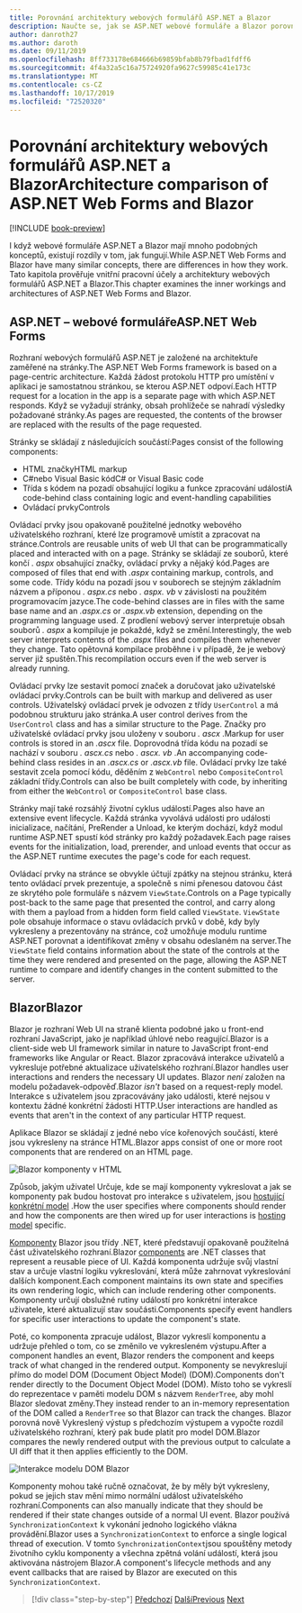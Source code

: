 ```yaml
---
title: Porovnání architektury webových formulářů ASP.NET a Blazor
description: Naučte se, jak se ASP.NET webové formuláře a Blazor porovnání architektury.
author: danroth27
ms.author: daroth
ms.date: 09/11/2019
ms.openlocfilehash: 8ff733178e684666b69859bfab8b79fbad1fdff6
ms.sourcegitcommit: 4f4a32a5c16a75724920fa9627c59985c41e173c
ms.translationtype: MT
ms.contentlocale: cs-CZ
ms.lasthandoff: 10/17/2019
ms.locfileid: "72520320"
---
```

# <a name="architecture-comparison-of-aspnet-web-forms-and-blazor"></a><span data-ttu-id="65158-103">Porovnání architektury webových formulářů ASP.NET a Blazor</span><span class="sxs-lookup"><span data-stu-id="65158-103">Architecture comparison of ASP.NET Web Forms and Blazor</span></span>

[!INCLUDE [book-preview](../../../includes/book-preview.md)]

<span data-ttu-id="65158-104">I když webové formuláře ASP.NET a Blazor mají mnoho podobných konceptů, existují rozdíly v tom, jak fungují.</span><span class="sxs-lookup"><span data-stu-id="65158-104">While ASP.NET Web Forms and Blazor have many similar concepts, there are differences in how they work.</span></span> <span data-ttu-id="65158-105">Tato kapitola prověřuje vnitřní pracovní účely a architektury webových formulářů ASP.NET a Blazor.</span><span class="sxs-lookup"><span data-stu-id="65158-105">This chapter examines the inner workings and architectures of ASP.NET Web Forms and Blazor.</span></span>

## <a name="aspnet-web-forms"></a><span data-ttu-id="65158-106">ASP.NET – webové formuláře</span><span class="sxs-lookup"><span data-stu-id="65158-106">ASP.NET Web Forms</span></span>

<span data-ttu-id="65158-107">Rozhraní webových formulářů ASP.NET je založené na architektuře zaměřené na stránky.</span><span class="sxs-lookup"><span data-stu-id="65158-107">The ASP.NET Web Forms framework is based on a page-centric architecture.</span></span> <span data-ttu-id="65158-108">Každá žádost protokolu HTTP pro umístění v aplikaci je samostatnou stránkou, se kterou ASP.NET odpoví.</span><span class="sxs-lookup"><span data-stu-id="65158-108">Each HTTP request for a location in the app is a separate page with which ASP.NET responds.</span></span> <span data-ttu-id="65158-109">Když se vyžadují stránky, obsah prohlížeče se nahradí výsledky požadované stránky.</span><span class="sxs-lookup"><span data-stu-id="65158-109">As pages are requested, the contents of the browser are replaced with the results of the page requested.</span></span>

<span data-ttu-id="65158-110">Stránky se skládají z následujících součástí:</span><span class="sxs-lookup"><span data-stu-id="65158-110">Pages consist of the following components:</span></span>

- <span data-ttu-id="65158-111">HTML značky</span><span class="sxs-lookup"><span data-stu-id="65158-111">HTML markup</span></span>
- <span data-ttu-id="65158-112">C#nebo Visual Basic kód</span><span class="sxs-lookup"><span data-stu-id="65158-112">C# or Visual Basic code</span></span>
- <span data-ttu-id="65158-113">Třída s kódem na pozadí obsahující logiku a funkce zpracování událostí</span><span class="sxs-lookup"><span data-stu-id="65158-113">A code-behind class containing logic and event-handling capabilities</span></span>
- <span data-ttu-id="65158-114">Ovládací prvky</span><span class="sxs-lookup"><span data-stu-id="65158-114">Controls</span></span>

<span data-ttu-id="65158-115">Ovládací prvky jsou opakovaně použitelné jednotky webového uživatelského rozhraní, které lze programově umístit a zpracovat na stránce.</span><span class="sxs-lookup"><span data-stu-id="65158-115">Controls are reusable units of web UI that can be programmatically placed and interacted with on a page.</span></span> <span data-ttu-id="65158-116">Stránky se skládají ze souborů, které končí *. aspx* obsahující značky, ovládací prvky a nějaký kód.</span><span class="sxs-lookup"><span data-stu-id="65158-116">Pages are composed of files that end with *.aspx* containing markup, controls, and some code.</span></span> <span data-ttu-id="65158-117">Třídy kódu na pozadí jsou v souborech se stejným základním názvem a příponou *. aspx.cs* nebo *. aspx. vb* v závislosti na použitém programovacím jazyce.</span><span class="sxs-lookup"><span data-stu-id="65158-117">The code-behind classes are in files with the same base name and an *.aspx.cs* or *.aspx.vb* extension, depending on the programming language used.</span></span> <span data-ttu-id="65158-118">Z prodlení webový server interpretuje obsah souborů *. aspx* a kompiluje je pokaždé, když se změní.</span><span class="sxs-lookup"><span data-stu-id="65158-118">Interestingly, the web server interprets contents of the *.aspx* files and compiles them whenever they change.</span></span> <span data-ttu-id="65158-119">Tato opětovná kompilace proběhne i v případě, že je webový server již spuštěn.</span><span class="sxs-lookup"><span data-stu-id="65158-119">This recompilation occurs even if the web server is already running.</span></span>

<span data-ttu-id="65158-120">Ovládací prvky lze sestavit pomocí značek a doručovat jako uživatelské ovládací prvky.</span><span class="sxs-lookup"><span data-stu-id="65158-120">Controls can be built with markup and delivered as user controls.</span></span> <span data-ttu-id="65158-121">Uživatelský ovládací prvek je odvozen z třídy `UserControl` a má podobnou strukturu jako stránka.</span><span class="sxs-lookup"><span data-stu-id="65158-121">A user control derives from the `UserControl` class and has a similar structure to the Page.</span></span> <span data-ttu-id="65158-122">Značky pro uživatelské ovládací prvky jsou uloženy v souboru *. ascx* .</span><span class="sxs-lookup"><span data-stu-id="65158-122">Markup for user controls is stored in an *.ascx* file.</span></span> <span data-ttu-id="65158-123">Doprovodná třída kódu na pozadí se nachází v souboru *. ascx.cs* nebo *. ascx. vb* .</span><span class="sxs-lookup"><span data-stu-id="65158-123">An accompanying code-behind class resides in an *.ascx.cs* or *.ascx.vb* file.</span></span> <span data-ttu-id="65158-124">Ovládací prvky lze také sestavit zcela pomocí kódu, děděním z `WebControl` nebo `CompositeControl` základní třídy.</span><span class="sxs-lookup"><span data-stu-id="65158-124">Controls can also be built completely with code, by inheriting from either the `WebControl` or `CompositeControl` base class.</span></span>

<span data-ttu-id="65158-125">Stránky mají také rozsáhlý životní cyklus událostí.</span><span class="sxs-lookup"><span data-stu-id="65158-125">Pages also have an extensive event lifecycle.</span></span> <span data-ttu-id="65158-126">Každá stránka vyvolává události pro události inicializace, načítání, PreRender a Unload, ke kterým dochází, když modul runtime ASP.NET spustí kód stránky pro každý požadavek.</span><span class="sxs-lookup"><span data-stu-id="65158-126">Each page raises events for the initialization, load, prerender, and unload events that occur as the ASP.NET runtime executes the page's code for each request.</span></span>

<span data-ttu-id="65158-127">Ovládací prvky na stránce se obvykle účtují zpátky na stejnou stránku, která tento ovládací prvek prezentuje, a společně s nimi přenesou datovou část ze skrytého pole formuláře s názvem `ViewState`.</span><span class="sxs-lookup"><span data-stu-id="65158-127">Controls on a Page typically post-back to the same page that presented the control, and carry along with them a payload from a hidden form field called `ViewState`.</span></span> <span data-ttu-id="65158-128">`ViewState` pole obsahuje informace o stavu ovládacích prvků v době, kdy byly vykresleny a prezentovány na stránce, což umožňuje modulu runtime ASP.NET porovnat a identifikovat změny v obsahu odeslaném na server.</span><span class="sxs-lookup"><span data-stu-id="65158-128">The `ViewState` field contains information about the state of the controls at the time they were rendered and presented on the page, allowing the ASP.NET runtime to compare and identify changes in the content submitted to the server.</span></span>

## <a name="blazor"></a><span data-ttu-id="65158-129">Blazor</span><span class="sxs-lookup"><span data-stu-id="65158-129">Blazor</span></span>

<span data-ttu-id="65158-130">Blazor je rozhraní Web UI na straně klienta podobné jako u front-end rozhraní JavaScript, jako je například úhlové nebo reagující.</span><span class="sxs-lookup"><span data-stu-id="65158-130">Blazor is a client-side web UI framework similar in nature to JavaScript front-end frameworks like Angular or React.</span></span> <span data-ttu-id="65158-131">Blazor zpracovává interakce uživatelů a vykresluje potřebné aktualizace uživatelského rozhraní.</span><span class="sxs-lookup"><span data-stu-id="65158-131">Blazor handles user interactions and renders the necessary UI updates.</span></span> <span data-ttu-id="65158-132">Blazor *není* založen na modelu požadavek-odpověď.</span><span class="sxs-lookup"><span data-stu-id="65158-132">Blazor *isn't* based on a request-reply model.</span></span> <span data-ttu-id="65158-133">Interakce s uživatelem jsou zpracovávány jako události, které nejsou v kontextu žádné konkrétní žádosti HTTP.</span><span class="sxs-lookup"><span data-stu-id="65158-133">User interactions are handled as events that aren't in the context of any particular HTTP request.</span></span>

<span data-ttu-id="65158-134">Aplikace Blazor se skládají z jedné nebo více kořenových součástí, které jsou vykresleny na stránce HTML.</span><span class="sxs-lookup"><span data-stu-id="65158-134">Blazor apps consist of one or more root components that are rendered on an HTML page.</span></span>

![Blazor komponenty v HTML](./media/architecture-comparison/blazor-components-in-html.png)

<span data-ttu-id="65158-136">Způsob, jakým uživatel Určuje, kde se mají komponenty vykreslovat a jak se komponenty pak budou hostovat pro interakce s uživatelem, jsou [hostující konkrétní model](hosting-models.md) .</span><span class="sxs-lookup"><span data-stu-id="65158-136">How the user specifies where components should render and how the components are then wired up for user interactions is [hosting model](hosting-models.md) specific.</span></span>

<span data-ttu-id="65158-137">[Komponenty](components.md) Blazor jsou třídy .NET, které představují opakovaně použitelná část uživatelského rozhraní.</span><span class="sxs-lookup"><span data-stu-id="65158-137">Blazor [components](components.md) are .NET classes that represent a reusable piece of UI.</span></span> <span data-ttu-id="65158-138">Každá komponenta udržuje svůj vlastní stav a určuje vlastní logiku vykreslování, která může zahrnovat vykreslování dalších komponent.</span><span class="sxs-lookup"><span data-stu-id="65158-138">Each component maintains its own state and specifies its own rendering logic, which can include rendering other components.</span></span> <span data-ttu-id="65158-139">Komponenty určují obslužné rutiny událostí pro konkrétní interakce uživatele, které aktualizují stav součásti.</span><span class="sxs-lookup"><span data-stu-id="65158-139">Components specify event handlers for specific user interactions to update the component's state.</span></span>

<span data-ttu-id="65158-140">Poté, co komponenta zpracuje událost, Blazor vykreslí komponentu a udržuje přehled o tom, co se změnilo ve vykresleném výstupu.</span><span class="sxs-lookup"><span data-stu-id="65158-140">After a component handles an event, Blazor renders the component and keeps track of what changed in the rendered output.</span></span> <span data-ttu-id="65158-141">Komponenty se nevykreslují přímo do model DOM (Document Object Model) (DOM).</span><span class="sxs-lookup"><span data-stu-id="65158-141">Components don't render directly to the Document Object Model (DOM).</span></span> <span data-ttu-id="65158-142">Místo toho se vykreslí do reprezentace v paměti modelu DOM s názvem `RenderTree`, aby mohl Blazor sledovat změny.</span><span class="sxs-lookup"><span data-stu-id="65158-142">They instead render to an in-memory representation of the DOM called a `RenderTree` so that Blazor can track the changes.</span></span> <span data-ttu-id="65158-143">Blazor porovná nově Vykreslený výstup s předchozím výstupem a vypočte rozdíl uživatelského rozhraní, který pak bude platit pro model DOM.</span><span class="sxs-lookup"><span data-stu-id="65158-143">Blazor compares the newly rendered output with the previous output to calculate a UI diff that it then applies efficiently to the DOM.</span></span>

![Interakce modelu DOM Blazor](./media/architecture-comparison/blazor-dom-interaction.png)

<span data-ttu-id="65158-145">Komponenty mohou také ručně označovat, že by měly být vykresleny, pokud se jejich stav mění mimo normální událost uživatelského rozhraní.</span><span class="sxs-lookup"><span data-stu-id="65158-145">Components can also manually indicate that they should be rendered if their state changes outside of a normal UI event.</span></span> <span data-ttu-id="65158-146">Blazor používá `SynchronizationContext` k vykonání jednoho logického vlákna provádění.</span><span class="sxs-lookup"><span data-stu-id="65158-146">Blazor uses a `SynchronizationContext` to enforce a single logical thread of execution.</span></span> <span data-ttu-id="65158-147">V tomto `SynchronizationContext`jsou spouštěny metody životního cyklu komponenty a všechna zpětná volání událostí, která jsou aktivována nástrojem Blazor.</span><span class="sxs-lookup"><span data-stu-id="65158-147">A component's lifecycle methods and any event callbacks that are raised by Blazor are executed on this `SynchronizationContext`.</span></span>

>[!div class="step-by-step"]
><span data-ttu-id="65158-148">[Předchozí](introduction.md)
>[Další](hosting-models.md)</span><span class="sxs-lookup"><span data-stu-id="65158-148">[Previous](introduction.md)
[Next](hosting-models.md)</span></span>
